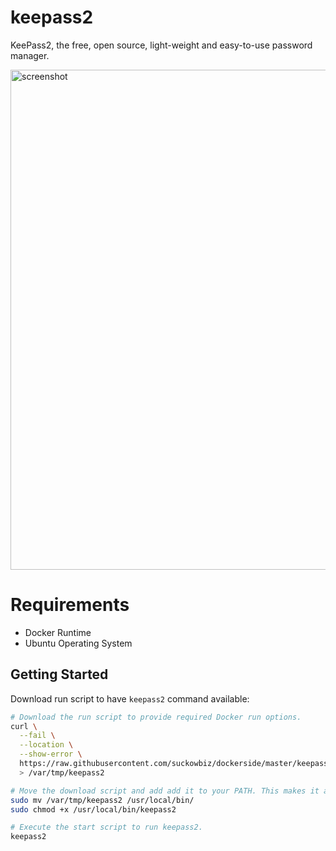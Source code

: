 # keepass2

KeePass2, the free, open source, light-weight and easy-to-use password manager.

<img src="https://www.dominik-reichl.de/images/preview_keepass.jpg" alt="screenshot" width="800" />

# Requirements

- Docker Runtime
- Ubuntu Operating System

## Getting Started

Download run script to have `keepass2` command available:

```bash
# Download the run script to provide required Docker run options.
curl \
  --fail \
  --location \
  --show-error \
  https://raw.githubusercontent.com/suckowbiz/dockerside/master/keepass2/keepass2 \
  > /var/tmp/keepass2

# Move the download script and add add it to your PATH. This makes it available from command line.
sudo mv /var/tmp/keepass2 /usr/local/bin/
sudo chmod +x /usr/local/bin/keepass2

# Execute the start script to run keepass2.
keepass2
```